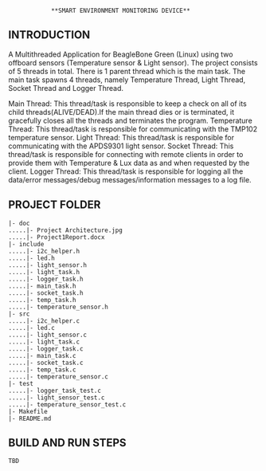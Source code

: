                 **SMART ENVIRONMENT MONITORING DEVICE**

INTRODUCTION
------------
A Multithreaded Application for BeagleBone Green (Linux) using two offboard sensors (Temperature sensor & Light sensor).
The project consists of 5 threads in total. There is 1 parent thread which is the main task. The main task spawns 4 threads, namely Temperature Thread, Light Thread, Socket Thread and Logger Thread.

Main Thread: This thread/task is responsible to keep a check on all of its child threads(ALIVE/DEAD).If the main thread dies or is terminated, it gracefully closes all the threads and terminates the program. 
Temperature Thread: This thread/task is responsible for communicating with the TMP102 temperature sensor.
Light Thread: This thread/task is responsible for communicating with the APDS9301 light sensor.
Socket Thread: This thread/task is responsible for connecting with remote clients in order to provide them with Temperature & Lux data as and when requested by the client.
Logger Thread: This thread/task is responsible for logging all the data/error messages/debug messages/information messages to a log file.


PROJECT FOLDER
--------------

	|- doc
	.....|- Project Architecture.jpg
	.....|- Project1Report.docx
	|- include
	.....|- i2c_helper.h
	.....|- led.h
	.....|- light_sensor.h
	.....|- light_task.h
	.....|- logger_task.h
	.....|- main_task.h
	.....|- socket_task.h
	.....|- temp_task.h
	.....|- temperature_sensor.h
	|- src
	.....|- i2c_helper.c
	.....|- led.c
	.....|- light_sensor.c
	.....|- light_task.c
	.....|- logger_task.c
	.....|- main_task.c
	.....|- socket_task.c
	.....|- temp_task.c
	.....|- temperature_sensor.c
	|- test
	.....|- logger_task_test.c
	.....|- light_sensor_test.c
	.....|- temperature_sensor_test.c
	|- Makefile
	|- README.md

BUILD AND RUN STEPS
-------------------
    TBD


